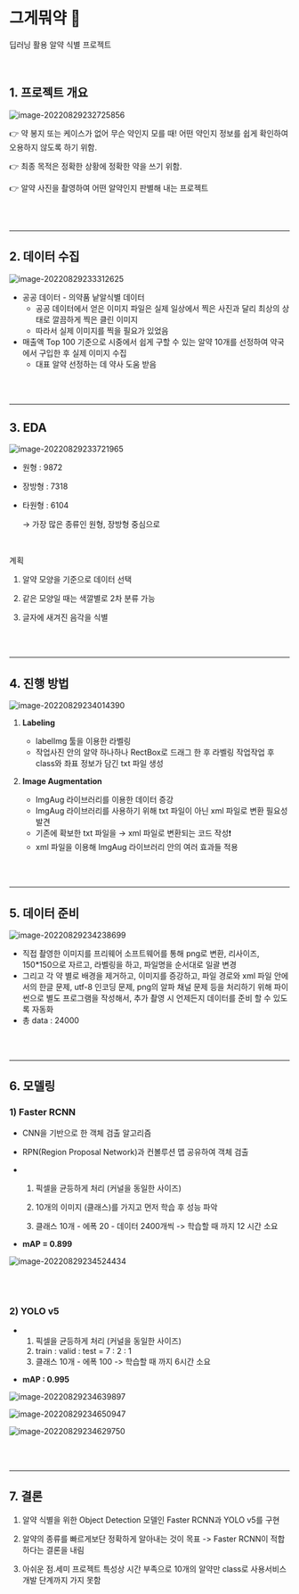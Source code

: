 # 그게뭐약 :pill:

딥러닝 활용 알약 식별 프로젝트

<br>

## 1. 프로젝트 개요

![image-20220829232725856](README-imgaes/image-20220829232725856.png)



:point_right: 약 봉지 또는 케이스가 없어 무슨 약인지 모를 때! 어떤 약인지 정보를 쉽게 확인하여 오용하지 않도록 하기 위함. 

:point_right: 최종 목적은 정확한 상황에 정확한 약을 쓰기 위함.

:point_right: 알약 사진을 촬영하여 어떤 알약인지 판별해 내는 프로젝트

<br>

<br>

-----

## 2. 데이터 수집



![image-20220829233312625](README-imgaes/image-20220829233312625.png)

- 공공 데이터 - 의약품 낱알식별 데이터
  - 공공 데이터에서 얻은 이미지 파일은 실제 일상에서 찍은 사진과 달리 최상의 상태로 깔끔하게 찍은 클린 이미지
  - 따라서 실제 이미지를 찍을 필요가 있었음
- 매출액 Top 100 기준으로 시중에서 쉽게 구할 수 있는 알약 10개를 선정하여 약국에서 구입한 후 실제 이미지 수집
  - 대표 알약 선정하는 데 약사 도움 받음

<br>

<br>

-------

## 3. EDA

![image-20220829233721965](README-imgaes/image-20220829233721965.png)

- 원형 : 9872

- 장방형 : 7318

- 타원형 : 6104

 	→ 가장 많은 종류인 원형, 장방형 중심으로

<br>

계획

1. 알약 모양을 기준으로 데이터 선택

2. 같은 모양일 때는 색깔별로 2차 분류 가능

3. 글자에 새겨진 음각을 식별

<br>

<br>

------

## 4. 진행 방법

![image-20220829234014390](README-imgaes/image-20220829234014390.png)

1. **Labeling**
   - labelImg 툴을 이용한 라벨링 
   - 작업사진 안의 알약 하나하나 RectBox로 드래그 한 후 라벨링 작업작업 후 class와 좌표 정보가 담긴 txt 파일 생성

2. **Image Augmentation**
   - ImgAug 라이브러리를 이용한 데이터 증강
   - ImgAug 라이브러리를 사용하기 위해 txt 파일이 아닌 xml 파일로 변환 필요성 발견
   - 기존에 확보한 txt 파일을 → xml 파일로 변환되는 코드 작성❗
   - xml 파일을 이용해 ImgAug 라이브러리 안의 여러 효과들 적용

<br>

<br>

------

## 5. 데이터 준비

![image-20220829234238699](README-imgaes/image-20220829234238699.png)

- 직접 촬영한 이미지를 프리웨어 소프트웨어를 통해 png로 변환, 리사이즈, 150*150으로 자르고, 라벨링을 하고, 파일명을 순서대로 일괄 변경
- 그리고 각 약 별로 배경을 제거하고, 이미지를 증강하고, 파일 경로와 xml 파일 안에서의 한글 문제, utf-8 인코딩 문제, png의 알파 채널 문제 등을 처리하기 위해 파이썬으로 별도 프로그램을 작성해서, 추가 촬영 시 언제든지 데이터를 준비 할 수 있도록 자동화
- 총 data : 24000

<br>

<br>

----

## 6. 모델링

### 1) Faster RCNN

- CNN을 기반으로 한 객체 검출 알고리즘

- RPN(Region Proposal Network)과 컨볼루션 맵 공유하여 객체 검출

- 1) 픽셀을 균등하게 처리 (커널을 동일한 사이즈)

  2) 10개의 이미지 (클래스)를 가지고 먼저 학습 후 성능 파악

  3) 클래스 10개 - 에폭 20 - 데이터 2400개씩 -> 학습할 때 까지 12 시간 소요

- **mAP = 0.899**

![image-20220829234524434](README-imgaes/image-20220829234524434.png)

<br>

<br>

### 2) YOLO v5

- 1) 픽셀을 균등하게 처리 (커널을 동일한 사이즈)
  2) train : valid : test = 7 : 2 : 1
  3) 클래스 10개 - 에폭 100 -> 학습할 때 까지 6시간 소요

- **mAP : 0.995**

![image-20220829234639897](README-imgaes/image-20220829234639897.png)

![image-20220829234650947](README-imgaes/image-20220829234650947.png)

![image-20220829234629750](README-imgaes/image-20220829234629750.png)

<br>

<br>

----

## 7. 결론

1. 알약 식별을 위한 Object Detection 모델인 Faster RCNN과 YOLO v5를 구현

2. 알약의 종류를 빠르게보단 정확하게 알아내는 것이 목표  -> Faster RCNN이 적합하다는 결론을 내림

3. 아쉬운 점.세미 프로젝트 특성상 시간 부족으로 10개의 알약만 class로 사용서비스 개발 단계까지 가지 못함